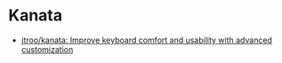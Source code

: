 # Kanata

- [jtroo/kanata: Improve keyboard comfort and usability with advanced customization](https://github.com/jtroo/kanata)


